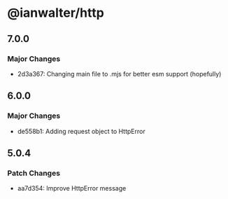 # @ianwalter/http

## 7.0.0

### Major Changes

- 2d3a367: Changing main file to .mjs for better esm support (hopefully)

## 6.0.0

### Major Changes

- de558b1: Adding request object to HttpError

## 5.0.4

### Patch Changes

- aa7d354: Improve HttpError message
